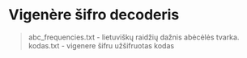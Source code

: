 # Vigenère šifro decoderis
> abc_frequencies.txt - lietuviškų raidžių dažnis abėcėlės tvarka.
> kodas.txt - vigenere šifru užšifruotas kodas